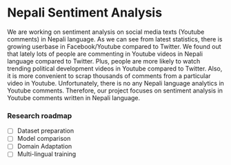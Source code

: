 # Nepali Sentiment Analysis

We are working on sentiment analysis on social media texts (Youtube comments) in Nepali language. As we can see from latest statistics, there is growing userbase in Facebook/Youtube compared to Twitter. We found out that lately lots of people are commenting in Youtube videos in Nepali language compared to Twitter. Plus, people are more likely to watch trending political development videos in Youtube compared to Twitter. Also, it is more convenient to scrap thousands of comments from a particular video in Youtube. Unfortunately, there is no any Nepali language analytics in Youtube comments. Therefore, our project focuses on sentiment analysis in Youtube comments written in Nepali language.

### Research roadmap

- [ ] Dataset preparation
- [ ] Model comparison
- [ ] Domain Adaptation
- [ ] Multi-lingual training
